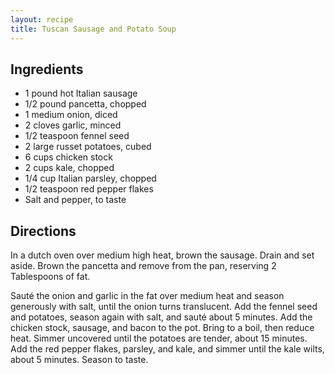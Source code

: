 ```yaml
---
layout: recipe
title: Tuscan Sausage and Potato Soup
---
```


## Ingredients

* 1 pound hot Italian sausage
* 1/2 pound pancetta, chopped
* 1 medium onion, diced
* 2 cloves garlic, minced
* 1/2 teaspoon fennel seed
* 2 large russet potatoes, cubed
* 6 cups chicken stock
* 2 cups kale, chopped
* 1/4 cup Italian parsley, chopped
* 1/2 teaspoon red pepper flakes
* Salt and pepper, to taste

## Directions

In a dutch oven over medium high heat, brown the sausage. Drain and set aside. Brown the pancetta and remove from the pan, reserving 2 Tablespoons of fat.

Sauté the onion and garlic in the fat over medium heat and season generously with salt, until the onion turns translucent. Add the fennel seed and potatoes, season again with salt, and sauté about 5 minutes. Add the chicken stock, sausage, and bacon to the pot. Bring to a boil, then reduce heat. Simmer uncovered until the potatoes are tender, about 15 minutes. Add the red pepper flakes, parsley, and kale, and simmer until the kale wilts, about 5 minutes. Season to taste.
